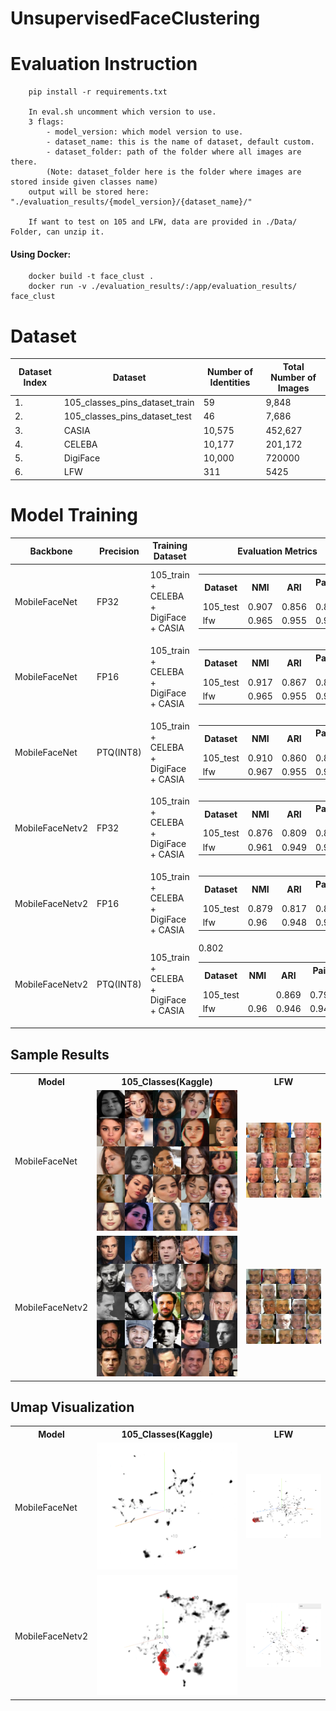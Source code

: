 # UnsupervisedFaceClustering

# Evaluation Instruction
```
    pip install -r requirements.txt

    In eval.sh uncomment which version to use.
    3 flags:
        - model_version: which model version to use.
        - dataset_name: this is the name of dataset, default custom. 
        - dataset_folder: path of the folder where all images are there.
        (Note: dataset_folder here is the folder where images are stored inside given classes name)
    output will be stored here: "./evaluation_results/{model_version}/{dataset_name}/"

    If want to test on 105 and LFW, data are provided in ./Data/ Folder, can unzip it.
```

#### Using Docker:
```
    docker build -t face_clust .
    docker run -v ./evaluation_results/:/app/evaluation_results/ face_clust
```

# Dataset
| Dataset Index | Dataset | Number of Identities | Total Number of Images |
| - | - | - | - |
| 1. | 105_classes_pins_dataset_train | 59 | 9,848 |
| 2. | 105_classes_pins_dataset_test | 46 | 7,686 |
| 3. | CASIA | 10,575 | 452,627 |
| 4. | CELEBA | 10,177 | 201,172 |
| 5. | DigiFace | 10,000 | 720000 |
| 6. | LFW | 311 | 5425 |


# Model Training
| Backbone | Precision | Training Dataset | Evaluation Metrics | Model Path | Model Size | Model FPS |
|-|-|-|-|-|-|-|
| MobileFaceNet| FP32 | 105_train + CELEBA + DigiFace + CASIA | <table><tr><th>Dataset</th><th>NMI</th><th>ARI</th><th>Pairwise F1</th></tr><tr><td>105_test</td><td>0.907</td><td>0.856</td><td>0.862</td></tr><tr><td>lfw</td><td>0.965</td><td>0.955</td><td>0.956</td></tr></table> | | 4.2 mb | 124 |
| MobileFaceNet| FP16 | 105_train + CELEBA + DigiFace + CASIA | <table><tr><th>Dataset</th><th>NMI</th><th>ARI</th><th>Pairwise F1</th></tr><tr><td>105_test</td><td>0.917</td><td>0.867</td><td>0.873</td></tr><tr><td>lfw</td><td>0.965</td><td>0.955</td><td>0.956</td></tr></table> | | 2.2 mb | 1000 |
| MobileFaceNet| PTQ(INT8) | 105_train + CELEBA + DigiFace + CASIA | <table><tr><th>Dataset</th><th>NMI</th><th>ARI</th><th>Pairwise F1</th></tr><tr><td>105_test</td><td>0.910</td><td>0.860</td><td>0.865</td></tr><tr><td>lfw</td><td>0.967</td><td>0.955</td><td>0.956</td></tr></table> | | 1.6 mb | 1300 |
| MobileFaceNetv2 | FP32 | 105_train + CELEBA + DigiFace + CASIA | <table><tr><th>Dataset</th><th>NMI</th><th>ARI</th><th>Pairwise F1</th></tr><tr><td>105_test</td><td>0.876</td><td>0.809</td><td>0.815</td></tr><tr><td>lfw</td><td>0.961</td><td>0.949</td><td>0.951</td></tr></table> | | 4.8 mb | 105 |
| MobileFaceNetv2 | FP16 | 105_train + CELEBA + DigiFace + CASIA | <table><tr><th>Dataset</th><th>NMI</th><th>ARI</th><th>Pairwise F1</th></tr><tr><td>105_test</td><td>0.879</td><td>0.817</td><td>0.822</td></tr><tr><td>lfw</td><td>0.96</td><td>0.948</td><td>0.95</td></tr></table> | | 2.6 mb | 938 |
| MobileFaceNetv2 | PTQ(INT8) | 105_train + CELEBA + DigiFace + CASIA | <table><tr><th>Dataset</th><th>NMI</th><th>ARI</th><th>Pairwise F1</th></tr><tr><td>105_test</td><td></td><td>0.869</td><td>0.795</td></tr>0.802<tr><td>lfw</td><td>0.96</td><td>0.946</td><td>0.947</td></tr></table> | | 2 mb | 1133 |

## Sample Results
<table>
  <tr>
    <th>Model</th>
    <th>105_Classes(Kaggle)</th>
    <th>LFW</th>
  </tr>
  <tr>
    <td>MobileFaceNet</td>
    <td> <img src="./visualize_images/m_105.jpg"  alt="1"></td>
    <td> <img src="./visualize_images/m_lfw.jpg"  alt="1"></td>
  </tr>
  <tr>
    <td>MobileFaceNetv2</td>
    <td> <img src="./visualize_images/m2_105.jpg"  alt="1"></td>
    <td> <img src="./visualize_images/m2_lfw.jpg"  alt="1"></td>
  </tr>
</table>

## Umap Visualization
<table>
  <tr>
    <th>Model</th>
    <th>105_Classes(Kaggle)</th>
    <th>LFW</th>
  </tr>
  <tr>
    <td>MobileFaceNet</td>
    <td> <img src="./visualize_images/m1_3d_105.png"  alt="1"></td>
    <td> <img src="./visualize_images/m1_3d_lfw.png"  alt="1"></td>
  </tr>
  <tr>
    <td>MobileFaceNetv2</td>
    <td> <img src="./visualize_images/m2_3d_105.png"  alt="1"></td>
    <td> <img src="./visualize_images/m2_3d_lfw.png"  alt="1"></td>
  </tr>
</table>



<!-- 
# ReID Training
- https://github.com/layumi/Person_reID_baseline_pytorch

# Face Clustering
- https://github.com/makarandtapaswi/BallClustering_ICCV2019

- https://arxiv.org/pdf/1705.10444.pdf
- https://github.com/openvinotoolkit/deep-object-reid
- https://github.com/openvinotoolkit/deep-object-reid
- https://github.com/layumi/Person_reID_baseline_pytorch/blob/master/prepare.py
- https://github.com/wangguanan/light-reid

https://arxiv.org/pdf/1908.03381.pdf -->

